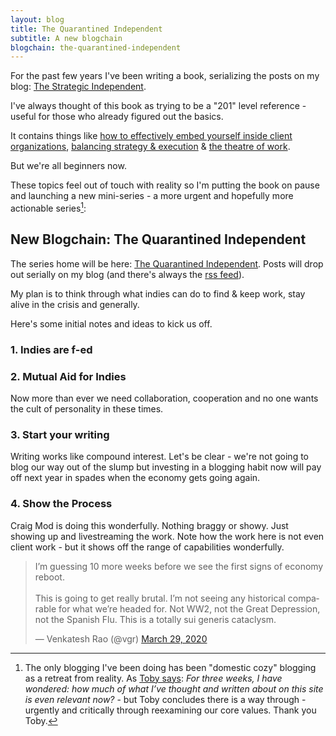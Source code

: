 ```yaml
---
layout: blog
title: The Quarantined Independent
subtitle: A new blogchain
blogchain: the-quarantined-independent
---
```


For the past few years I've been writing a book, serializing the posts on my blog: [The Strategic Independent](https://tomcritchlow.com/strategy/).

I've always thought of this book as trying to be a "201" level reference - useful for those who already figured out the basics.

It contains things like [how to effectively embed yourself inside client organizations](https://tomcritchlow.com/2017/07/18/the-consultants-grain/), [balancing strategy & execution](https://tomcritchlow.com/2019/04/04/the-strategic-independent/) & [the theatre of work](https://tomcritchlow.com/2019/11/18/yes-and/).

But we're all beginners now.

These topics feel out of touch with reality so I'm putting the book on pause and launching a new mini-series - a more urgent and hopefully more actionable series[^toby]:

[^toby]: The only blogging I've been doing has been "domestic cozy" blogging as a retreat from reality. As [Toby says](https://subpixel.space/entries/premonition/): *For three weeks, I have wondered: how much of what I’ve thought and written about on this site is even relevant now?* - but Toby concludes there is a way through - urgently and critically through reexamining our core values. Thank you Toby.

## New Blogchain: The Quarantined Independent

The series home will be here: [The Quarantined Independent](https://tomcritchlow.com/blogchains/the-quarantined-independent/). Posts will drop out serially on my blog (and there's always the [rss feed](https://tomcritchlow.com/feed.xml)).

My plan is to think through what indies can do to find & keep work, stay alive in the crisis and generally.

Here's some initial notes and ideas to kick us off.

### 1. Indies are f-ed

<blockquote class='twitter-tweet'data-conversation='none'><a href=https://twitter.com/vgr/status/1244101836753129473></a></blockquote> <script async src='https://platform.twitter.com/widgets.js' charset='utf-8'></script>



### 2. Mutual Aid for Indies

Now more than ever we need collaboration, cooperation and no one wants the cult of personality in these times.



### 3. Start your writing

Writing works like compound interest. Let's be clear - we're not going to blog our way out of the slump but investing in a blogging habit now will pay off next year in spades when the economy gets going again.



### 4. Show the Process

Craig Mod is doing this wonderfully. Nothing braggy or showy. Just showing up and livestreaming the work. Note how the work here is not even client work - but it shows off the range of capabilities wonderfully.

<blockquote class='twitter-tweet' data-conversation='none'><a href="https://twitter.com/craigmod/status/1247474623991566336?s=19"></a></blockquote> <script async src='https://platform.twitter.com/widgets.js' charset='utf-8'></script>

<blockquote class="twitter-tweet"><p lang="en" dir="ltr">I’m guessing 10 more weeks before we see the first signs of economy reboot.<br><br>This is going to get really brutal. I’m not seeing any historical comparable for what we’re headed for. Not WW2, not the Great Depression, not the Spanish Flu. This is a totally sui generis cataclysm.</p>&mdash; Venkatesh Rao (@vgr) <a href="https://twitter.com/vgr/status/1244101836753129473?ref_src=twsrc%5Etfw">March 29, 2020</a></blockquote> <script async src="https://platform.twitter.com/widgets.js" charset="utf-8"></script>



